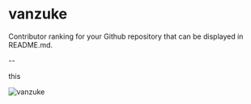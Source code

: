 # vanzuke

Contributor ranking for your Github repository that can be displayed in README.md.

--

this

![vanzuke](https://vanzuke.herokuapp.com/ranks?repo=kurehajime/colamone_js&count=5&years=1&month=0&days=0&title=%F0%9F%91%91Contributors%F0%9F%91%91)